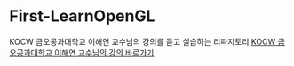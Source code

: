 # First-LearnOpenGL
KOCW 금오공과대학교 이해연 교수님의 강의를 듣고 실습하는 리파지토리
[KOCW 금오공과대학교 이해연 교수님의 강의 바로가기](http://www.kocw.net/home/cview.do?cid=6aaa709b4b36a0a6)
